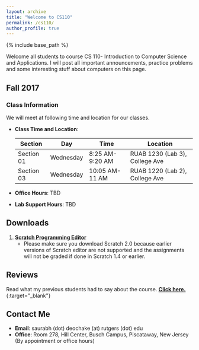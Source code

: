 ```yaml
---
layout: archive
title: "Welcome to CS110"
permalink: /cs110/
author_profile: true
---
```

{% include base_path %} 

Welcome all students to course CS 110- Introduction to Computer Science and Applications. I will post all important announcements, practice problems and some interesting stuff about computers on this page. 

## Fall 2017 
### Class Information

We will meet at following time and location for our classes. 

* **Class Time and Location**:       

  | Section     | Day         | Time            | Location                        |
  | --------    | ------------| ----------------|---------------------------      |
  | Section 01  | Wednesday   | 8:25 AM-9:20 AM | RUAB 1230 (Lab 3), College Ave  |
  | Section 03  | Wednesday   | 10:05 AM-11 AM  | RUAB 1220 (Lab 2), College Ave  |


* **Office Hours**: TBD
* **Lab Support Hours**: TBD

## Downloads

1. [**Scratch Programming Editor**](https://scratch.mit.edu/download)
   * Please make sure you download Scratch 2.0 because earlier versions of Scratch editor are not supported and the assignments will not be graded if done in Scratch 1.4 or earlier. 
   
## Reviews

Read what my previous students had to say about the course. [**Click here.**](https://sirs.ctaar.rutgers.edu/index.php?survey%5Blastname%5D=Deochake&survey%5Bsemester%5D=&survey%5Byear%5D=&mode=name&submit=){:target="_blank"}

## Contact Me

* **Email**: saurabh (dot) deochake (at) rutgers (dot) edu
* **Office**: Room 278, Hill Center, Busch Campus, Piscataway, New Jersey (By appointment or office hours)
